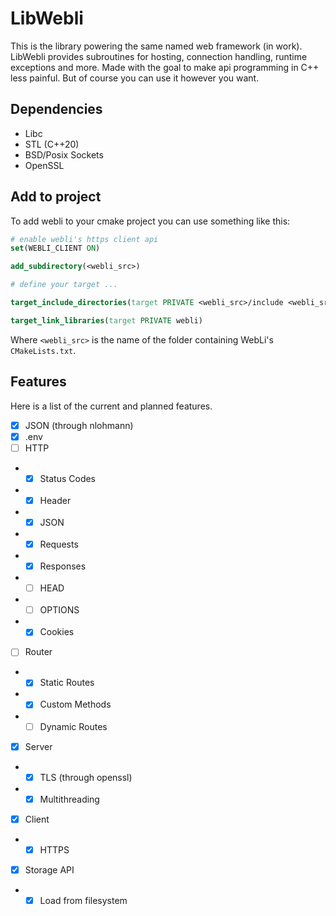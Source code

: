 # LibWebli

This is the library powering the same named web framework (in work). LibWebli provides subroutines for hosting, connection handling, runtime exceptions and more. Made with the goal to make api programming in C++ less painful. But of course you can use it however you want.

## Dependencies

- Libc
- STL (C++20)
- BSD/Posix Sockets
- OpenSSL

## Add to project

To add webli to your cmake project you can use something like this:

```cmake
# enable webli's https client api
set(WEBLI_CLIENT ON)

add_subdirectory(<webli_src>)

# define your target ...

target_include_directories(target PRIVATE <webli_src>/include <webli_src>/dep/json)

target_link_libraries(target PRIVATE webli)
```

Where `<webli_src>` is the name of the folder containing WebLi's `CMakeLists.txt`.

## Features

Here is a list of the current and planned features.

- [x] JSON (through nlohmann)
- [x] .env
- [ ] HTTP
- - [x] Status Codes
- - [x] Header
- - [x] JSON
- - [x] Requests
- - [x] Responses
- - [ ] HEAD
- - [ ] OPTIONS
- - [x] Cookies
- [ ] Router
- - [x] Static Routes
- - [x] Custom Methods
- - [ ] Dynamic Routes
- [x] Server
- - [x] TLS (through openssl)
- - [x] Multithreading
- [x] Client
- - [x] HTTPS
- [x] Storage API
- - [x] Load from filesystem

